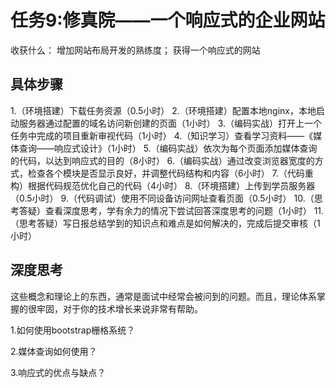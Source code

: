 # 任务9:修真院——一个响应式的企业网站

收获什么： 增加网站布局开发的熟练度； 获得一个响应式的网站

## 具体步骤

1.（环境搭建）下载任务资源（0.5小时）
2.（环境搭建）配置本地nginx，本地启动服务器通过配置的域名访问新创建的页面（1小时）
3.（编码实战）打开上一个任务中完成的项目重新审视代码（1小时）
4.（知识学习）查看学习资料——《媒体查询——响应式设计》（1小时）
5.（编码实战）依次为每个页面添加媒体查询的代码，以达到响应式的目的（8小时）
6.（编码实战）通过改变浏览器宽度的方式，检查各个模块是否显示良好，并调整代码结构和内容（6小时）
7.（代码重构）根据代码规范优化自己的代码（4小时）
8.（环境搭建）上传到学员服务器（0.5小时）
9.（代码调试）使用不同设备访问网址查看页面（0.5小时）
10.（思考答疑）查看深度思考，学有余力的情况下尝试回答深度思考的问题（1小时）
11.（思考答疑）写日报总结学到的知识点和难点是如何解决的，完成后提交审核（1小时）

## 深度思考

这些概念和理论上的东西，通常是面试中经常会被问到的问题。而且，理论体系掌握的很牢固，对于你的技术增长来说非常有帮助。

1.如何使用bootstrap栅格系统？

2.媒体查询如何使用？

3.响应式的优点与缺点？